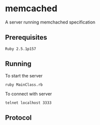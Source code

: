 # memcached

  A server running memchached specification

## Prerequisites

    Ruby 2.5.1p157

## Running

  To start the server

    ruby MainClass.rb
  
  To connect with server

    telnet localhost 3333

## Protocol